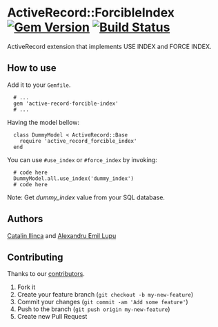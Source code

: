 # ActiveRecord::ForcibleIndex [![Gem Version](https://badge.fury.io/rb/active-record-forcible-index.svg)](http://badge.fury.io/rb/active-record-forcible-index) [![Build Status](https://travis-ci.org/ducknorris/active-record-forcible-index.svg?branch=master)](https://travis-ci.org/ducknorris/active-record-forcible-index)

ActiveRecord extension that implements USE INDEX and FORCE INDEX.

## How to use

Add it to your ```Gemfile```.

```
  # ...
  gem 'active-record-forcible-index'
  # ...
```

Having the model bellow:

```
  class DummyModel < ActiveRecord::Base
    require 'active_record_forcible_index'
  end
```

You can use ```#use_index``` or ```#force_index``` by invoking:

```
  # code here
  DummyModel.all.use_index('dummy_index')
  # code here
```

Note: Get *dummy_index* value from your SQL database.

## Authors
[Catalin Ilinca](https://github.com/ducknorris) and [Alexandru Emil Lupu](https://github.com/alecslupu)

## Contributing

Thanks to our [contributors](https://github.com/2Parale/active-record-forcible-index/graphs/contributors).

1. Fork it
2. Create your feature branch (`git checkout -b my-new-feature`)
3. Commit your changes (`git commit -am 'Add some feature'`)
4. Push to the branch (`git push origin my-new-feature`)
5. Create new Pull Request
